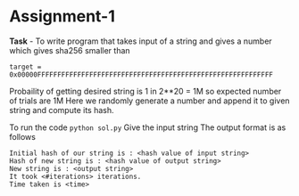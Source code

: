 # Assignment-1
**Task** - To write program that takes input of a string and gives a number which gives sha256 smaller than 
```
target = 0x00000FFFFFFFFFFFFFFFFFFFFFFFFFFFFFFFFFFFFFFFFFFFFFFFFFFFFFFFFFFF
```
Probaility of getting desired string is 1 in 2**20 = 1M so expected number of trials are 1M
Here we randomly generate a number and append it to given string and compute its hash.

To run the code  `python sol.py` 
Give the input string
The output format is as follows
```
Initial hash of our string is : <hash value of input string>  
Hash of new string is : <hash value of output string>
New string is : <output string>
It took <#iterations> iterations.
Time taken is <time>
```